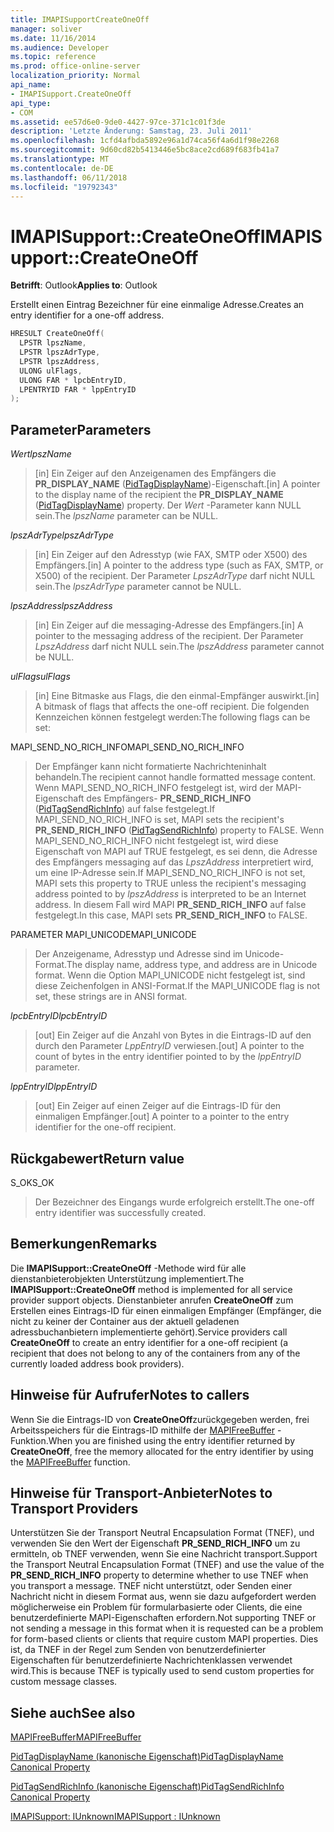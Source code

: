 ```yaml
---
title: IMAPISupportCreateOneOff
manager: soliver
ms.date: 11/16/2014
ms.audience: Developer
ms.topic: reference
ms.prod: office-online-server
localization_priority: Normal
api_name:
- IMAPISupport.CreateOneOff
api_type:
- COM
ms.assetid: ee57d6e0-9de0-4427-97ce-371c1c01f3de
description: 'Letzte Änderung: Samstag, 23. Juli 2011'
ms.openlocfilehash: 1cfd4afbda5892e96a1d74ca56f4a6d1f98e2268
ms.sourcegitcommit: 9d60cd82b5413446e5bc8ace2cd689f683fb41a7
ms.translationtype: MT
ms.contentlocale: de-DE
ms.lasthandoff: 06/11/2018
ms.locfileid: "19792343"
---
```

# <a name="imapisupportcreateoneoff"></a><span data-ttu-id="1f58a-103">IMAPISupport::CreateOneOff</span><span class="sxs-lookup"><span data-stu-id="1f58a-103">IMAPISupport::CreateOneOff</span></span>

  
  
<span data-ttu-id="1f58a-104">**Betrifft**: Outlook</span><span class="sxs-lookup"><span data-stu-id="1f58a-104">**Applies to**: Outlook</span></span> 
  
<span data-ttu-id="1f58a-105">Erstellt einen Eintrag Bezeichner für eine einmalige Adresse.</span><span class="sxs-lookup"><span data-stu-id="1f58a-105">Creates an entry identifier for a one-off address.</span></span>
  
```cpp
HRESULT CreateOneOff(
  LPSTR lpszName,
  LPSTR lpszAdrType,
  LPSTR lpszAddress,
  ULONG ulFlags,
  ULONG FAR * lpcbEntryID,
  LPENTRYID FAR * lppEntryID
);
```

## <a name="parameters"></a><span data-ttu-id="1f58a-106">Parameter</span><span class="sxs-lookup"><span data-stu-id="1f58a-106">Parameters</span></span>

 <span data-ttu-id="1f58a-107">_Wert_</span><span class="sxs-lookup"><span data-stu-id="1f58a-107">_lpszName_</span></span>
  
> <span data-ttu-id="1f58a-108">[in] Ein Zeiger auf den Anzeigenamen des Empfängers die **PR_DISPLAY_NAME** ([PidTagDisplayName](pidtagdisplayname-canonical-property.md))-Eigenschaft.</span><span class="sxs-lookup"><span data-stu-id="1f58a-108">[in] A pointer to the display name of the recipient the **PR_DISPLAY_NAME** ([PidTagDisplayName](pidtagdisplayname-canonical-property.md)) property.</span></span> <span data-ttu-id="1f58a-109">Der _Wert_ -Parameter kann NULL sein.</span><span class="sxs-lookup"><span data-stu-id="1f58a-109">The  _lpszName_ parameter can be NULL.</span></span> 
    
 <span data-ttu-id="1f58a-110">_lpszAdrType_</span><span class="sxs-lookup"><span data-stu-id="1f58a-110">_lpszAdrType_</span></span>
  
> <span data-ttu-id="1f58a-111">[in] Ein Zeiger auf den Adresstyp (wie FAX, SMTP oder X500) des Empfängers.</span><span class="sxs-lookup"><span data-stu-id="1f58a-111">[in] A pointer to the address type (such as FAX, SMTP, or X500) of the recipient.</span></span> <span data-ttu-id="1f58a-112">Der Parameter _LpszAdrType_ darf nicht NULL sein.</span><span class="sxs-lookup"><span data-stu-id="1f58a-112">The  _lpszAdrType_ parameter cannot be NULL.</span></span> 
    
 <span data-ttu-id="1f58a-113">_lpszAddress_</span><span class="sxs-lookup"><span data-stu-id="1f58a-113">_lpszAddress_</span></span>
  
> <span data-ttu-id="1f58a-114">[in] Ein Zeiger auf die messaging-Adresse des Empfängers.</span><span class="sxs-lookup"><span data-stu-id="1f58a-114">[in] A pointer to the messaging address of the recipient.</span></span> <span data-ttu-id="1f58a-115">Der Parameter _LpszAddress_ darf nicht NULL sein.</span><span class="sxs-lookup"><span data-stu-id="1f58a-115">The  _lpszAddress_ parameter cannot be NULL.</span></span> 
    
 <span data-ttu-id="1f58a-116">_ulFlags_</span><span class="sxs-lookup"><span data-stu-id="1f58a-116">_ulFlags_</span></span>
  
> <span data-ttu-id="1f58a-117">[in] Eine Bitmaske aus Flags, die den einmal-Empfänger auswirkt.</span><span class="sxs-lookup"><span data-stu-id="1f58a-117">[in] A bitmask of flags that affects the one-off recipient.</span></span> <span data-ttu-id="1f58a-118">Die folgenden Kennzeichen können festgelegt werden:</span><span class="sxs-lookup"><span data-stu-id="1f58a-118">The following flags can be set:</span></span>
    
<span data-ttu-id="1f58a-119">MAPI_SEND_NO_RICH_INFO</span><span class="sxs-lookup"><span data-stu-id="1f58a-119">MAPI_SEND_NO_RICH_INFO</span></span> 
  
> <span data-ttu-id="1f58a-120">Der Empfänger kann nicht formatierte Nachrichteninhalt behandeln.</span><span class="sxs-lookup"><span data-stu-id="1f58a-120">The recipient cannot handle formatted message content.</span></span> <span data-ttu-id="1f58a-121">Wenn MAPI_SEND_NO_RICH_INFO festgelegt ist, wird der MAPI-Eigenschaft des Empfängers- **PR_SEND_RICH_INFO** ([PidTagSendRichInfo](pidtagsendrichinfo-canonical-property.md)) auf false festgelegt.</span><span class="sxs-lookup"><span data-stu-id="1f58a-121">If MAPI_SEND_NO_RICH_INFO is set, MAPI sets the recipient's **PR_SEND_RICH_INFO** ([PidTagSendRichInfo](pidtagsendrichinfo-canonical-property.md)) property to FALSE.</span></span> <span data-ttu-id="1f58a-122">Wenn MAPI_SEND_NO_RICH_INFO nicht festgelegt ist, wird diese Eigenschaft von MAPI auf TRUE festgelegt, es sei denn, die Adresse des Empfängers messaging auf das _LpszAddress_ interpretiert wird, um eine IP-Adresse sein.</span><span class="sxs-lookup"><span data-stu-id="1f58a-122">If MAPI_SEND_NO_RICH_INFO is not set, MAPI sets this property to TRUE unless the recipient's messaging address pointed to by  _lpszAddress_ is interpreted to be an Internet address.</span></span> <span data-ttu-id="1f58a-123">In diesem Fall wird MAPI **PR_SEND_RICH_INFO** auf false festgelegt.</span><span class="sxs-lookup"><span data-stu-id="1f58a-123">In this case, MAPI sets **PR_SEND_RICH_INFO** to FALSE.</span></span> 
    
<span data-ttu-id="1f58a-124">PARAMETER MAPI_UNICODE</span><span class="sxs-lookup"><span data-stu-id="1f58a-124">MAPI_UNICODE</span></span> 
  
> <span data-ttu-id="1f58a-125">Der Anzeigename, Adresstyp und Adresse sind im Unicode-Format.</span><span class="sxs-lookup"><span data-stu-id="1f58a-125">The display name, address type, and address are in Unicode format.</span></span> <span data-ttu-id="1f58a-126">Wenn die Option MAPI_UNICODE nicht festgelegt ist, sind diese Zeichenfolgen in ANSI-Format.</span><span class="sxs-lookup"><span data-stu-id="1f58a-126">If the MAPI_UNICODE flag is not set, these strings are in ANSI format.</span></span>
    
 <span data-ttu-id="1f58a-127">_lpcbEntryID_</span><span class="sxs-lookup"><span data-stu-id="1f58a-127">_lpcbEntryID_</span></span>
  
> <span data-ttu-id="1f58a-128">[out] Ein Zeiger auf die Anzahl von Bytes in die Eintrags-ID auf den durch den Parameter _LppEntryID_ verwiesen.</span><span class="sxs-lookup"><span data-stu-id="1f58a-128">[out] A pointer to the count of bytes in the entry identifier pointed to by the  _lppEntryID_ parameter.</span></span> 
    
 <span data-ttu-id="1f58a-129">_lppEntryID_</span><span class="sxs-lookup"><span data-stu-id="1f58a-129">_lppEntryID_</span></span>
  
> <span data-ttu-id="1f58a-130">[out] Ein Zeiger auf einen Zeiger auf die Eintrags-ID für den einmaligen Empfänger.</span><span class="sxs-lookup"><span data-stu-id="1f58a-130">[out] A pointer to a pointer to the entry identifier for the one-off recipient.</span></span>
    
## <a name="return-value"></a><span data-ttu-id="1f58a-131">Rückgabewert</span><span class="sxs-lookup"><span data-stu-id="1f58a-131">Return value</span></span>

<span data-ttu-id="1f58a-132">S_OK</span><span class="sxs-lookup"><span data-stu-id="1f58a-132">S_OK</span></span> 
  
> <span data-ttu-id="1f58a-133">Der Bezeichner des Eingangs wurde erfolgreich erstellt.</span><span class="sxs-lookup"><span data-stu-id="1f58a-133">The one-off entry identifier was successfully created.</span></span>
    
## <a name="remarks"></a><span data-ttu-id="1f58a-134">Bemerkungen</span><span class="sxs-lookup"><span data-stu-id="1f58a-134">Remarks</span></span>

<span data-ttu-id="1f58a-135">Die **IMAPISupport::CreateOneOff** -Methode wird für alle dienstanbieterobjekten Unterstützung implementiert.</span><span class="sxs-lookup"><span data-stu-id="1f58a-135">The **IMAPISupport::CreateOneOff** method is implemented for all service provider support objects.</span></span> <span data-ttu-id="1f58a-136">Dienstanbieter anrufen **CreateOneOff** zum Erstellen eines Eintrags-ID für einen einmaligen Empfänger (Empfänger, die nicht zu keiner der Container aus der aktuell geladenen adressbuchanbietern implementierte gehört).</span><span class="sxs-lookup"><span data-stu-id="1f58a-136">Service providers call **CreateOneOff** to create an entry identifier for a one-off recipient (a recipient that does not belong to any of the containers from any of the currently loaded address book providers).</span></span> 
  
## <a name="notes-to-callers"></a><span data-ttu-id="1f58a-137">Hinweise für Aufrufer</span><span class="sxs-lookup"><span data-stu-id="1f58a-137">Notes to callers</span></span>

<span data-ttu-id="1f58a-138">Wenn Sie die Eintrags-ID von **CreateOneOff**zurückgegeben werden, frei Arbeitsspeichers für die Eintrags-ID mithilfe der [MAPIFreeBuffer](mapifreebuffer.md) -Funktion.</span><span class="sxs-lookup"><span data-stu-id="1f58a-138">When you are finished using the entry identifier returned by **CreateOneOff**, free the memory allocated for the entry identifier by using the [MAPIFreeBuffer](mapifreebuffer.md) function.</span></span> 
  
## <a name="notes-to-transport-providers"></a><span data-ttu-id="1f58a-139">Hinweise für Transport-Anbieter</span><span class="sxs-lookup"><span data-stu-id="1f58a-139">Notes to Transport Providers</span></span>

<span data-ttu-id="1f58a-140">Unterstützen Sie der Transport Neutral Encapsulation Format (TNEF), und verwenden Sie den Wert der Eigenschaft **PR_SEND_RICH_INFO** um zu ermitteln, ob TNEF verwenden, wenn Sie eine Nachricht transport.</span><span class="sxs-lookup"><span data-stu-id="1f58a-140">Support the Transport Neutral Encapsulation Format (TNEF) and use the value of the **PR_SEND_RICH_INFO** property to determine whether to use TNEF when you transport a message.</span></span> <span data-ttu-id="1f58a-141">TNEF nicht unterstützt, oder Senden einer Nachricht nicht in diesem Format aus, wenn sie dazu aufgefordert werden möglicherweise ein Problem für formularbasierte oder Clients, die eine benutzerdefinierte MAPI-Eigenschaften erfordern.</span><span class="sxs-lookup"><span data-stu-id="1f58a-141">Not supporting TNEF or not sending a message in this format when it is requested can be a problem for form-based clients or clients that require custom MAPI properties.</span></span> <span data-ttu-id="1f58a-142">Dies ist, da TNEF in der Regel zum Senden von benutzerdefinierter Eigenschaften für benutzerdefinierte Nachrichtenklassen verwendet wird.</span><span class="sxs-lookup"><span data-stu-id="1f58a-142">This is because TNEF is typically used to send custom properties for custom message classes.</span></span> 
  
## <a name="see-also"></a><span data-ttu-id="1f58a-143">Siehe auch</span><span class="sxs-lookup"><span data-stu-id="1f58a-143">See also</span></span>



[<span data-ttu-id="1f58a-144">MAPIFreeBuffer</span><span class="sxs-lookup"><span data-stu-id="1f58a-144">MAPIFreeBuffer</span></span>](mapifreebuffer.md)
  
[<span data-ttu-id="1f58a-145">PidTagDisplayName (kanonische Eigenschaft)</span><span class="sxs-lookup"><span data-stu-id="1f58a-145">PidTagDisplayName Canonical Property</span></span>](pidtagdisplayname-canonical-property.md)
  
[<span data-ttu-id="1f58a-146">PidTagSendRichInfo (kanonische Eigenschaft)</span><span class="sxs-lookup"><span data-stu-id="1f58a-146">PidTagSendRichInfo Canonical Property</span></span>](pidtagsendrichinfo-canonical-property.md)
  
[<span data-ttu-id="1f58a-147">IMAPISupport: IUnknown</span><span class="sxs-lookup"><span data-stu-id="1f58a-147">IMAPISupport : IUnknown</span></span>](imapisupportiunknown.md)

